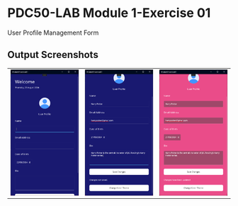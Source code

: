 # PDC50-LAB Module 1-Exercise 01
User Profile Management Form

## Output Screenshots
  <table>
    <tr>
      <td><img src="Screenshots/1.png" width="300"/></td>
      <td><img src="Screenshots/2.png" width="300"/></td>
      <td><img src="Screenshots/3.png" width="300"/></td>
    </tr>
  </table>
